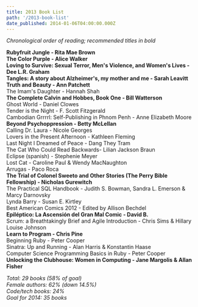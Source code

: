 ```yaml
---
title: 2013 Book List
path: '/2013-book-list'
date_published: 2014-01-06T04:00:00.000Z
---
```


_Chronological order of reading; recommended titles in bold_

**Rubyfruit Jungle - Rita Mae Brown  
The Color Purple - Alice Walker**  
**Loving to Survive: Sexual Terror, Men's Violence, and Women's Lives - Dee L.R. Graham**  
**Tangles: A story about Alzheimer's, my mother and me - Sarah Leavitt**  
**Truth and Beauty - Ann Patchett**  
The Imam's Daughter - Hannah Shah  
**The Complete Calvin and Hobbes, Book One - Bill Watterson**  
Ghost World - Daniel Clowes  
Tender is the Night - F. Scott Fitzgerald  
Cambodian Grrrrl: Self-Publishing in Phnom Penh - Anne Elizabeth Moore  
**Beyond Psychoppression - Betty McLellan**  
Calling Dr. Laura - Nicole Georges  
Lovers in the Present Afternoon - Kathleen Fleming  
Last Night I Dreamed of Peace - Dang They Tram  
The Cat Who Could Read Backwards- Lilian Jackson Braun  
Eclipse (spanish) - Stephenie Meyer  
Lost Cat - Caroline Paul & Wendy MacNaughton  
Arrugas - Paco Roca  
**The Trial of Colonel Sweeto and Other Stories (The Perry Bible Fellowship) - Nicholas Gurewitch**  
The Practical SQL Handbook - Judith S. Bowman, Sandra L. Emerson & Marcy Darnovsky  
Lynda Barry - Susan E. Kirtley  
Best American Comics 2012 - Edited by Allison Bechdel  
**Epiléptico: La Ascensión del Gran Mal Comic - David B.**  
Scrum: a Breathtakingly Brief and Agile Introduction - Chris Sims & Hillary Louise Johnson  
**Learn to Program - Chris Pine**  
Beginning Ruby - Peter Cooper  
Sinatra: Up and Running - Alan Harris & Konstantin Haase  
Computer Science Programming Basics in Ruby - Peter Cooper  
**Unlocking the Clubhouse: Women in Computing - Jane Margolis & Allan Fisher**

_Total: 29 books (58% of goal)  
Female authors: 62% (down 14.5%)  
Code/tech books: 24%  
Goal for 2014: 35 books_
